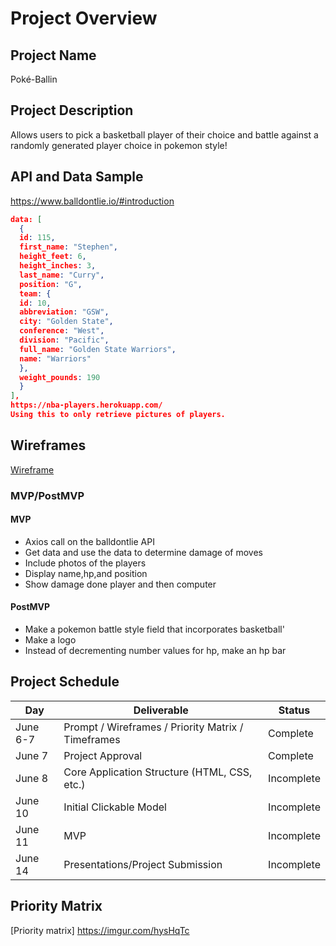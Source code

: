 # Project Overview
## Project Name
Poké-Ballin
## Project Description
Allows users to pick a basketball player of their choice and battle against a randomly generated player choice in pokemon style!
## API and Data Sample
https://www.balldontlie.io/#introduction
``` JSON
data: [
  {
  id: 115,
  first_name: "Stephen",
  height_feet: 6,
  height_inches: 3,
  last_name: "Curry",
  position: "G",
  team: {
  id: 10,
  abbreviation: "GSW",
  city: "Golden State",
  conference: "West",
  division: "Pacific",
  full_name: "Golden State Warriors",
  name: "Warriors"
  },
  weight_pounds: 190
  }
],
https://nba-players.herokuapp.com/
Using this to only retrieve pictures of players.
```
## Wireframes
[Wireframe](https://imgur.com/6Q1M6iK)
### MVP/PostMVP
#### MVP
- Axios call on the balldontlie API
- Get data and use the data to determine damage of moves
- Include photos of the players
- Display name,hp,and position
- Show damage done player and then computer
#### PostMVP 
- Make a pokemon battle style field that incorporates basketball'
- Make a logo
- Instead of decrementing number values for hp, make an hp bar
## Project Schedule
|  Day | Deliverable | Status
|---|---| ---|
|June 6-7| Prompt / Wireframes / Priority Matrix / Timeframes | Complete
|June 7| Project Approval | Complete
|June 8| Core Application Structure (HTML, CSS, etc.) | Incomplete
|June 10| Initial Clickable Model  | Incomplete
|June 11| MVP | Incomplete
|June 14| Presentations/Project Submission | Incomplete
## Priority Matrix
[Priority matrix] https://imgur.com/hysHqTc